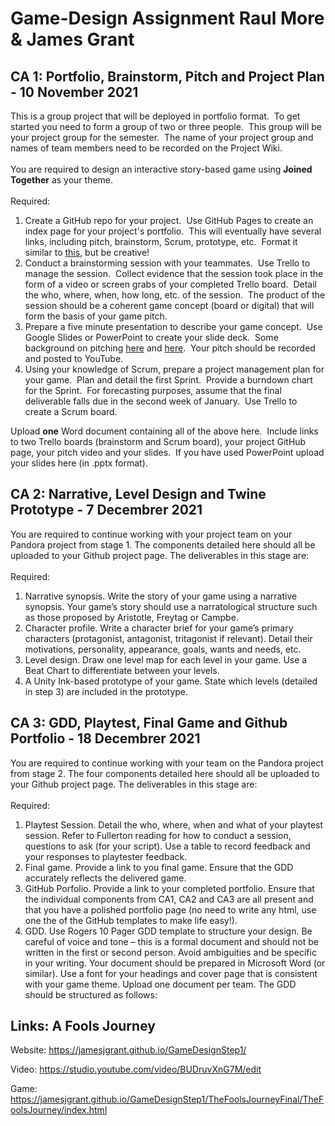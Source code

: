 # Game-Design Assignment   Raul More & James Grant

<h2>CA 1: Portfolio, Brainstorm, Pitch and Project Plan - 10 November 2021</h2><div class="no-overflow"><div>This is a group project that will be deployed in portfolio format.&nbsp; To get started you need to form a group of two or three people.&nbsp; This group will be your project group for the semester.&nbsp; The name of your project group and names of team members need to be recorded on the Project Wiki.<br></div><div><br></div><div>You are required to design an interactive story-based game using <strong>Joined Together</strong> as your theme.&nbsp; <br></div><div><br></div><div>Required:</div><ol><li>Create a GitHub repo for your project.&nbsp; Use GitHub Pages to create an 
index page for your project's portfolio.&nbsp; This will eventually have 
several links, including pitch, brainstorm, Scrum, prototype, etc.&nbsp; 
Format it similar to <a href="https://qph.fs.quoracdn.net/main-qimg-3d63f64f5375c7986d263e15099bcdba" target="_blank">this,</a> but be creative!</li><li>Conduct a brainstorming session with your teammates.&nbsp; Use Trello to manage the session.&nbsp; Collect evidence 
that the session took place in the form of a video or screen grabs of your completed Trello board.&nbsp; Detail the who, 
where, when, how long, etc. of the session.&nbsp; The product of the session 
should be a coherent game concept (board or digital) that will form the basis of
 your game pitch.&nbsp; <br></li><li>Prepare a five minute presentation to describe your game concept.&nbsp; Use Google Slides or PowerPoint to create your slide deck.&nbsp; Some background on pitching <a href="https://wit-my.sharepoint.com/:p:/g/personal/blyng_wit_ie/ERgYuCzV4olAl_TQSYLmgNEBWjyucPKJMJh0lqtnEQIweA?e=tFJJqx" target="_blank">here</a> and <a href="https://wit-my.sharepoint.com/:p:/g/personal/blyng_wit_ie/EYm6ES36_O9HrjSILvUcfikBKAdTP8aIsFzL1NaTAfwa8w?e=d1azlZ" target="_blank">here</a>.&nbsp; Your pitch should be recorded and posted to YouTube.<br></li><li>Using your knowledge of Scrum, prepare a project management plan for your game.&nbsp; Plan and detail the first Sprint.&nbsp; Provide a burndown chart for the Sprint.&nbsp; For forecasting purposes, assume that the final deliverable falls due in the second week of January.&nbsp; Use Trello to create a Scrum board.<br></li></ol>Upload <strong>one</strong> Word document containing all of the above here.&nbsp; Include links to two Trello boards (brainstorm and Scrum board), your project GitHub page, your pitch video and your slides.&nbsp; If you have used PowerPoint upload your slides here (in .pptx format).<br></div>

<h2>CA 2: Narrative, Level Design and Twine Prototype - 7 Decembrer 2021</h2><div class="no-overflow"><div>You are required to continue working with your project team on your Pandora project from stage 1.  The components detailed here should all be uploaded to your Github project page.  The deliverables in this stage are:<br></div><div><br></div><div>Required:</div><ol><li>Narrative synopsis.  Write the story of your game using a narrative synopsis.  Your game’s story should use a narratological structure such as those proposed by Aristotle, Freytag or Campbe.</li><li>Character profile.  Write a character brief for your game’s primary characters (protagonist, antagonist, tritagonist if relevant).  Detail their motivations, personality, appearance, goals, wants and needs, etc.<br></li><li>Level design.  Draw one level map for each level in your game. Use a Beat Chart to differentiate between your levels.  <br></li><li>A Unity Ink-based prototype of your game.  State which levels (detailed in step 3) are included in the prototype.<br></li></ol>
 
<h2>CA 3: GDD, Playtest, Final Game and Github Portfolio - 18 Decembrer 2021</h2><div class="no-overflow"><div>You are required to continue working with your team on the Pandora project from stage 2.  The four components detailed here should all be uploaded to your Github project page.  The deliverables in this stage are: <br></div><div><br></div><div>Required:</div><ol><li>Playtest Session.  Detail the who, where, when and what of your playtest session.  Refer to Fullerton reading for how to conduct a session, questions to ask (for your script).  Use a table to record feedback and your responses to playtester feedback.</li><li>Final game.  Provide a link to you final game.  Ensure that the GDD accurately reflects the delivered game.<br></li><li>GitHub Porfolio.  Provide a link to your completed portfolio.  Ensure that the individual components from CA1, CA2 and CA3 are all present and that you have a polished portfolio page (no need to write any html, use one the of the GitHub templates to make life easy!).<br></li><li>GDD.  Use Rogers 10 Pager GDD template to structure your design.  Be careful of voice and tone – this is a formal document and should not be written in the first or second person.  Avoid ambiguities and be specific in your writing.  Your document should be prepared in Microsoft Word (or similar).  Use a font for your headings and cover page that is consistent with your game theme.  Upload one document per team.  The GDD should be structured as follows:<br></li></ol>

<div role="main"><span id="maincontent"></span><h2>Links: A Fools Journey</h2><div id="intro" class="box py-3 generalbox boxaligncenter">
  
Website: https://jamesjgrant.github.io/GameDesignStep1/
  
Video: https://studio.youtube.com/video/BUDruvXnG7M/edit
 
Game: https://jamesjgrant.github.io/GameDesignStep1/TheFoolsJourneyFinal/TheFoolsJourney/index.html
